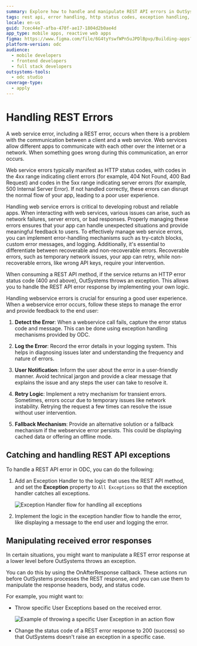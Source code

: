 ```yaml
---
summary: Explore how to handle and manipulate REST API errors in OutSystems Developer Cloud (ODC) by using exception handlers and the OnAfterResponse callback.
tags: rest api, error handling, http status codes, exception handling, user experience
locale: en-us
guid: 7cec44e7-afba-470f-ae17-1804d2b0ae4d
app_type: mobile apps, reactive web apps
figma: https://www.figma.com/file/6G4tyYswfWPn5uJPDlBpvp/Building-apps?type=design&node-id=3213%3A21333&t=ZwHw8hXeFhwYsO5V-1
platform-version: odc
audience:
  - mobile developers
  - frontend developers
  - full stack developers
outsystems-tools:
  - odc studio
coverage-type:
  - apply
---
```


# Handling REST Errors

A web service error, including a REST error, occurs when there is a problem with the communication between a client and a web service. Web services allow different apps to communicate with each other over the internet or a network. When something goes wrong during this communication, an error occurs.

Web service errors typically manifest as HTTP status codes, with codes in the 4xx range indicating client errors (for example, 404 Not Found, 400 Bad Request) and codes in the 5xx range indicating server errors (for example, 500 Internal Server Error). If not handled correctly, these errors can disrupt the normal flow of your app, leading to a poor user experience.

Handling web service errors is critical to developing robust and reliable apps. When interacting with web services, various issues can arise, such as network failures, server errors, or bad responses. Properly managing these errors ensures that your app can handle unexpected situations and provide meaningful feedback to users. To effectively manage web service errors, you can implement error-handling mechanisms such as try-catch blocks, custom error messages, and logging. Additionally, it's essential to differentiate between recoverable and non-recoverable errors. Recoverable errors, such as temporary network issues, your app can retry, while non-recoverable errors, like wrong API keys, require your intervention.

When consuming a REST API method, if the service returns an HTTP error status code (400 and above), OutSystems throws an exception. This allows you to handle the REST API error response by implementing your own logic.

Handling webservice errors is crucial for ensuring a good user experience. When a webservice error occurs, follow these steps to manage the error and provide feedback to the end user:

1. **Detect the Error**: When a webservice call fails, capture the error status code and message. This can be done using exception handling mechanisms provided by ODC.

1. **Log the Error**: Record the error details in your logging system. This helps in diagnosing issues later and understanding the frequency and nature of errors.

1. **User Notification**: Inform the user about the error in a user-friendly manner. Avoid technical jargon and provide a clear message that explains the issue and any steps the user can take to resolve it.

1. **Retry Logic**: Implement a retry mechanism for transient errors. Sometimes, errors occur due to temporary issues like network instability. Retrying the request a few times can resolve the issue without user intervention.

1. **Fallback Mechanism**: Provide an alternative solution or a fallback mechanism if the webservice error persists. This could be displaying cached data or offering an offline mode.

## Catching and handling REST API exceptions

To handle a REST API error in ODC, you can do the following:

1. Add an Exception Handler to the logic that uses the REST API method, and set the **Exception** property to `All Exceptions` so that the exception handler catches all exceptions.

    ![Exception Handler flow for handling all exceptions](images/ss-flow-allexceptions.png "Exception Handler flow for handling all exceptions")

1. Implement the logic in the exception handler flow to handle the error, like displaying a message to the end user and logging the error.

## Manipulating received error responses

In certain situations, you might want to manipulate a REST error response at a lower level before OutSystems throws an exception.

You can do this by using the OnAfterResponse callback. These actions run before OutSystems processes the REST response, and you can use them to manipulate the response headers, body, and status code.

For example, you might want to:

* Throw specific User Exceptions based on the received error.

    ![Example of throwing a specific User Exception in an action flow](images/ss-rest-handle-errors.png "Example of throwing a specific User Exception in an action flow")

* Change the status code of a REST error response to 200 (success) so that OutSystems doesn't raise an exception in a specific case.
